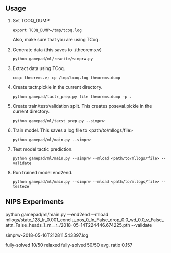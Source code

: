 ## Usage

1. Set TCOQ_DUMP
    ```
    export TCOQ_DUMP=/tmp/tcoq.log
    ```
    Also, make sure that you are using TCoq.

2. Generate data (this saves to ./theorems.v)
    ```
	python gamepad/ml/rewrite/simprw.py
    ```

3. Extract data using TCoq.
    ```
    coqc theorems.v; cp /tmp/tcoq.log theorems.dump
    ```

4. Create tactr.pickle in the current directory.
    ```
    python gamepad/tactr_prep.py file theorems.dump -p .
    ```

5. Create train/test/validation split. This creates poseval.pickle in the current directory.
    ```
    python gamepad/ml/tacst_prep.py --simprw
    ```

6. Train model. This saves a log file to <path/to/mllogs/file>
    ```
    python gamepad/ml/main.py --simprw
    ```

7. Test model tactic prediction.
    ```
    python gamepad/ml/main.py --simprw --mload <path/to/mllogs/file> --validate
    ```
8. Run trained model end2end.
    ```
	python gamepad/ml/main.py --simprw --mload <path/to/mllogs/file> --teste2e
	```


## NIPS Experiments

python gamepad/ml/main.py --end2end --mload mllogs/state_128_lr_0.001_conclu_pos_0_ln_False_drop_0.0_wd_0.0_v_False_attn_False_heads_1_m__r_/2018-05-14T224446.674225.pth --validate 

simprw-2018-05-16T212811.543397.log

fully-solved 10/50
relaxed fully-solved 50/50
avg. ratio 0.157
